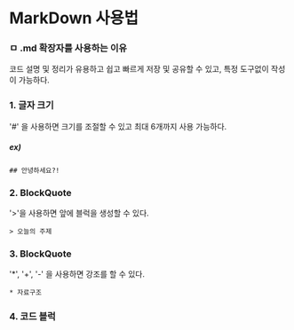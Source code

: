 # MarkDown 사용법
### ㅁ .md 확장자를 사용하는 이유
코드 설명 및 정리가 유용하고 쉽고 빠르게 저장 및 공유할 수 있고, 특정 도구없이 작성이 가능하다.

### 1. 글자 크기
'#' 을 사용하면 크기를 조절할 수 있고 최대 6개까지 사용 가능하다.
##### ex)
```
## 안녕하세요?!
```

### 2. BlockQuote
'>'을 사용하면 앞에 블럭을 생성할 수 있다.
```
> 오늘의 주제
```

### 3. BlockQuote
'*', '+', '-' 을 사용하면 강조를 할 수 있다.
```
* 자료구조
```

### 4. 코드 블럭
  
